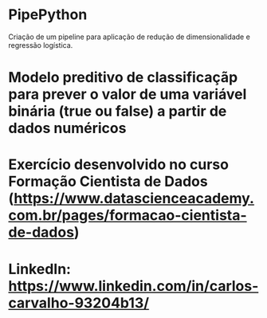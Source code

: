 # PipePython
Criação de um pipeline para aplicação de redução de dimensionalidade e regressão logística.

# Modelo preditivo de classificaçãp para prever o valor de uma variável binária (true ou false) a partir de dados numéricos
# Exercício desenvolvido no curso Formação Cientista de Dados (https://www.datascienceacademy.com.br/pages/formacao-cientista-de-dados)
# LinkedIn: https://www.linkedin.com/in/carlos-carvalho-93204b13/
